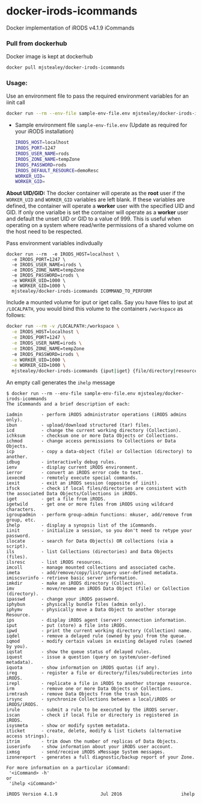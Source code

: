 # docker-irods-icommands
Docker implementation of iRODS v4.1.9 iCommands

### Pull from dockerhub

Docker image is kept at dockerhub
```bash
docker pull mjstealey/docker-irods-icommands
```

### Usage:
Use an environment file to pass the required environment variables for an iinit call
```bash
docker run --rm --env-file sample-env-file.env mjstealey/docker-irods-icommands ICOMMAND_TO_PERFORM
```
- Sample environment file `sample-env-file.env` (Update as required for your iRODS installation)

  ```bash
  IRODS_HOST=localhost
  IRODS_PORT=1247
  IRODS_USER_NAME=rods
  IRODS_ZONE_NAME=tempZone
  IRODS_PASSWORD=rods
  IRODS_DEFAULT_RESOURCE=demoResc
  WORKER_UID=
  WORKER_GID=
  ```
**About UID/GID:** The docker container will operate as the **root** user if the `WORKER_UID` and `WORKER_GID` variables are left blank. If these variables are defined, the container will operate a **worker** user with the specified UID and GID. If only one varialbe is set the container will operate as a **worker** user and default the unset UID or GID to a value of 999. This is useful when operating on a system where read/write permissions of a shared volume on the host need to be respected.


Pass environment variables indivdually
```
docker run --rm  -e IRODS_HOST=localhost \
  -e IRODS_PORT=1247 \
  -e IRODS_USER_NAME=irods \
  -e IRODS_ZONE_NAME=tempZone
  -e IRODS_PASSWORD=irods \
  -e WORKER_UID=1000 \
  -e WORKER_GID=1000 \
  mjstealey/docker-irods-icommands ICOMMAND_TO_PERFORM
```

Include a mounted volume for iput or iget calls. Say you have files to iput at `/LOCALPATH`, you would bind this volume to the containers `/workspace` as follows:
```bash
docker run --rm -v /LOCALPATH:/workspace \
  -e IRODS_HOST=localhost \
  -e IRODS_PORT=1247 \
  -e IRODS_USER_NAME=irods \
  -e IRODS_ZONE_NAME=tempZone
  -e IRODS_PASSWORD=irods \
  -e WORKER_UID=1000 \
  -e WORKER_GID=1000 \
  mjstealey/docker-irods-icommands {iput|iget} {file/directory|resource/collection}
```

An empty call generates the `ihelp` message
```
$ docker run --rm --env-file sample-env-file.env mjstealey/docker-irods-icommands
The iCommands and a brief description of each:

iadmin       - perform iRODS administrator operations (iRODS admins only).
ibun         - upload/download structured (tar) files.
icd          - change the current working directory (Collection).
ichksum      - checksum one or more Data Objects or Collections.
ichmod       - change access permissions to Collections or Data Objects.
icp          - copy a data-object (file) or Collection (directory) to another.
idbug        - interactively debug rules.
ienv         - display current iRODS environment.
ierror       - convert an iRODS error code to text.
iexecmd      - remotely execute special commands.
iexit        - exit an iRODS session (opposite of iinit).
ifsck        - check if local files/directories are consistent with the associated Data Objects/Collections in iRODS.
iget         - get a file from iRODS.
igetwild     - get one or more files from iRODS using wildcard characters.
igroupadmin  - perform group-admin functions: mkuser, add/remove from group, etc.
ihelp        - display a synopsis list of the iCommands.
iinit        - initialize a session, so you don't need to retype your password.
ilocate      - search for Data Object(s) OR collections (via a script).
ils          - list Collections (directories) and Data Objects (files).
ilsresc      - list iRODS resources.
imcoll       - manage mounted collections and associated cache.
imeta        - add/remove/copy/list/query user-defined metadata.
imiscsvrinfo - retrieve basic server information.
imkdir       - make an iRODS directory (Collection).
imv          - move/rename an iRODS Data Object (file) or Collection (directory).
ipasswd      - change your iRODS password.
iphybun      - physically bundle files (admin only).
iphymv       - physically move a Data Object to another storage Resource.
ips          - display iRODS agent (server) connection information.
iput         - put (store) a file into iRODS.
ipwd         - print the current working directory (Collection) name.
iqdel        - remove a delayed rule (owned by you) from the queue.
iqmod        - modify certain values in existing delayed rules (owned by you).
iqstat       - show the queue status of delayed rules.
iquest       - issue a question (query on system/user-defined metadata).
iquota       - show information on iRODS quotas (if any).
ireg         - register a file or directory/files/subdirectories into iRODS.
irepl        - replicate a file in iRODS to another storage resource.
irm          - remove one or more Data Objects or Collections.
irmtrash     - remove Data Objects from the trash bin.
irsync       - synchronize Collections between a local/iRODS or iRODS/iRODS.
irule        - submit a rule to be executed by the iRODS server.
iscan        - check if local file or directory is registered in iRODS.
isysmeta     - show or modify system metadata.
iticket      - create, delete, modify & list tickets (alternative access strings).
itrim        - trim down the number of replicas of Data Objects.
iuserinfo    - show information about your iRODS user account.
ixmsg        - send/receive iRODS xMessage System messages.
izonereport  - generates a full diagnostic/backup report of your Zone.

For more information on a particular iCommand:
 '<iCommand> -h'
or
 'ihelp <iCommand>'

iRODS Version 4.1.9                Jul 2016                      ihelp
```
